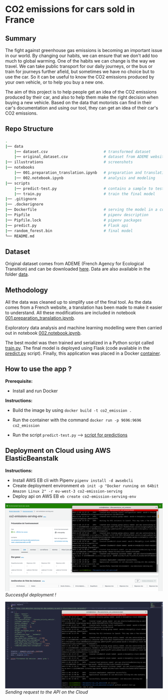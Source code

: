 # CO2 emissions for cars sold in France

## Summary

The fight against greenhouse gas emissions is becoming an important issue in our world. By changing our habits, we can ensure that we don't add too much to global warming. One of the habits we can change is the way we travel. We can take public transport for our daily journeys, or the bus or train for journeys further afield, but sometimes we have no choice but to use the car. So it can be useful to know the CO2 emissions produced by your own vehicle, or to help you buy a new one.

The aim of this project is to help people get an idea of the CO2 emissions produced by their car, and also to help them make the right decision when buying a new vehicle. Based on the data that motorists can find in their car's documentation and using our tool, they can get an idea of their car's CO2 emissions.

## Repo Structure

```bash
.
|── data
    |── dataset.csv                         # transformed dataset
    |── original_dataset.csv                # dataset from ADEME website
|── illustrations                           # screenshots
|── notebooks
    |── 001.preparation_translation.ipynb   # preparation and translation
    |── 002.notebook.ipynb                  # analysis and modeling
|── scripts
    |── predict-test.py                     # contains a sample to test api
    |── train.py                            # train the final model
|── .gitignore
|── .dockerignore   
|── Dockerfile                              # serving the model in a container
|── Pipfile                                 # pipenv description
|── Pipfile.lock                            # pipenv packages
|── predict.py                              # Flask api
|── random_forest.bin                       # final model
└── README.md
```

## Dataset

Original dataset comes from ADEME (French Agency for Ecological Transition) and can be downloaded [here](https://data.ademe.fr/datasets/ademe-car-labelling). Data are also available in the folder [data](https://github.com/cecilegltslmcs/car_co2_emission/tree/main/data).

## Methodology

All the data was cleaned up to simplify use of the final tool. As the data comes from a French website, a translation has been made to make it easier to understand. All these modifications are included in notebook [001.preparation_translation.ipynb](https://github.com/cecilegltslmcs/car_co2_emission/blob/main/notebooks/001.preparation_translation.ipynb).

Exploratory data analysis and machine learning modelling were then carried out in notebook [002.notebook.ipynb](https://github.com/cecilegltslmcs/car_co2_emission/blob/main/notebooks/002.notebook.ipynb).

The best model was then trained and serialized in a Python script called [train.py](https://github.com/cecilegltslmcs/car_co2_emission/blob/main/scripts/train.py). The final model is deployed using Flask (code available in the [predict.py](https://github.com/cecilegltslmcs/car_co2_emission/blob/main/predict.py) script). Finally, this application was placed in a Docker [container](https://github.com/cecilegltslmcs/car_co2_emission/blob/main/Dockerfile).

## How to use the app ?

**Prerequisite:**

- Install and run Docker

**Instructions:**

- Build the image by using `docker build -t co2_emission .`

- Run the container with the command `docker run -p 9696:9696 co2_emission`
- Run the script `predict-test.py` --> [script for predictions](https://github.com/cecilegltslmcs/car_co2_emission/blob/main/predict.py)

## Deployment on Cloud using AWS ElasticBeanstalk

**Instructions:**

- Install AWS EB cli with Pipenv `pipenv install -d awsebcli`
- Create deployment environment `eb init -p "Docker running on 64bit Amazon Linux 2" -r eu-west-3 co2-emission-serving`
- Deploy api on AWS EB `eb create co2-emission-serving-env`

![configuration_panel_aws](illustrations/Configuration_panel_deployment.png)
*Successful deployment !*

![console_requesting_aws_service](illustrations/use_services.png)
*Sending request to the API on the Cloud*